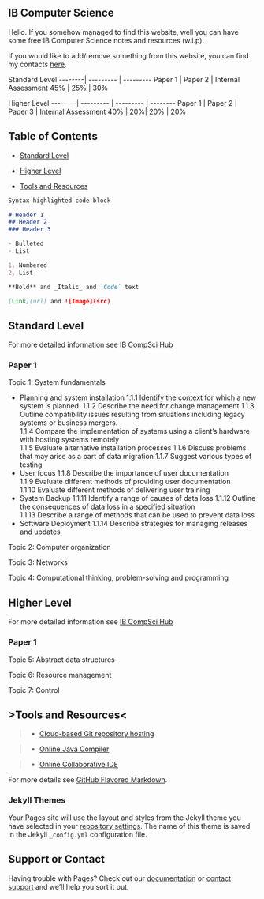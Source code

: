 ## IB Computer Science

Hello. If you somehow managed to find this website, well you can have some free IB Computer Science notes and resources (w.i.p).

If you would like to add/remove something from this website, you can find my contacts [here](#support-or-contact).

Standard Level
--------| --------- | ---------
Paper 1 | Paper 2 | Internal Assessment 
45% | 25% | 30%

Higher Level
--------| --------- | --------- | --------
Paper 1 | Paper 2 | Paper 3 | Internal Assessment
40% | 20%| 20% | 20%


## Table of Contents

- [Standard Level](#standard-level)

- [Higher Level](#higher-level)

- [Tools and Resources](#tools-and-resources)

```markdown
Syntax highlighted code block

# Header 1
## Header 2
### Header 3

- Bulleted
- List

1. Numbered
2. List

**Bold** and _Italic_ and `Code` text

[Link](url) and ![Image](src)
```

## Standard Level
For more detailed information see [IB CompSci Hub](https://ib.compscihub.net/about)

### Paper 1
Topic 1: System fundamentals
  - Planning and system installation
      1.1.1	Identify the context for which a new system is planned.	
      1.1.2	Describe the need for change management
      1.1.3	Outline compatibility issues resulting from situations including legacy systems or business mergers.	
      1.1.4	Compare the implementation of systems using a client’s hardware with hosting systems remotely	
      1.1.5	Evaluate alternative installation processes	
      1.1.6	Discuss problems that may arise as a part of data migration	
      1.1.7	Suggest various types of testing	
  - User focus
      1.1.8	Describe the importance of user documentation	
      1.1.9	Evaluate different methods of providing user documentation	
      1.1.10	Evaluate different methods of delivering user training	
  - System Backup
      1.1.11	Identify a range of causes of data loss	
      1.1.12	Outline the consequences of data loss in a specified situation	
      1.1.13	Describe a range of methods that can be used to prevent data loss	 
  - Software Deployment
      1.1.14	Describe strategies for managing releases and updates		

Topic 2: Computer organization

Topic 3: Networks

Topic 4: Computational thinking, problem-solving and programming


## Higher Level
For more detailed information see [IB CompSci Hub](https://ib.compscihub.net/about)

### Paper 1
Topic 5: Abstract data structures

Topic 6: Resource management

Topic 7: Control

## >Tools and Resources<
> - [Cloud-based Git repository hosting](https://github.com/)

> - [Online Java Compiler](https://www.onlinegdb.com/)

> - [Online Collaborative IDE](https://replit.com/~)

For more details see [GitHub Flavored Markdown](https://guides.github.com/features/mastering-markdown/).

### Jekyll Themes

Your Pages site will use the layout and styles from the Jekyll theme you have selected in your [repository settings](https://github.com/Ron-it/yeet/settings/pages). The name of this theme is saved in the Jekyll `_config.yml` configuration file.

## Support or Contact

Having trouble with Pages? Check out our [documentation](https://docs.github.com/categories/github-pages-basics/) or [contact support](https://support.github.com/contact) and we’ll help you sort it out.
